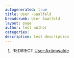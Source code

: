 ```yaml
---
autogenerated: true
title: User ›Saalfeld
breadcrumb: User Saalfeld
layout: page
author: test author
categories: 
description: test description
---
```


1.  REDIRECT [User:Axtimwalde](User_Axtimwalde "wikilink")
